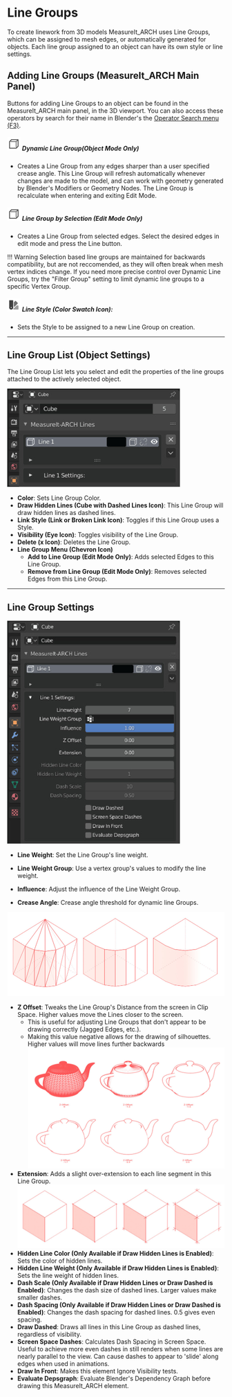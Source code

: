 
# Line Groups

To create linework from 3D models MeasureIt_ARCH uses Line Groups, which can be assigned to mesh edges, or automatically generated for objects. Each line group assigned to an object can have its own style or line settings.

## Adding Line Groups (MeasureIt_ARCH Main Panel)

Buttons for adding Line Groups to an object can be found in the MeasureIt_ARCH main panel, in the 3D viewport. You can also access these operators by search for their name in Blender's the [Operator Search menu (F3)](https://docs.blender.org/manual/en/2.82/interface/controls/templates/operator_search.html).

##### ![image](../icons/bi__line.png) Dynamic Line Group(Object Mode Only)

* Creates a Line Group from any edges sharper than a user specified crease angle. This Line Group will refresh automatically whenever changes are made to the model, and can work with geometry generated by Blender's Modifiers or Geometry Nodes. The Line Group is recalculate when entering and exiting Edit Mode. 



##### ![image](../icons/bi__line.png) Line Group by Selection (Edit Mode Only)

- Creates a Line Group from selected edges. Select the desired edges in edit mode and press the Line button.

!!! Warning
    Selection based line groups are maintained for backwards compatibility, but are not reccomended, as they will often break when mesh vertex indices change. If you need more precise control over Dynamic Line Groups, try the "Filter Group" setting to limit dynamic line groups to a specific Vertex Group. 



##### ![image](../icons/bi__styles.png) Line Style (Color Swatch Icon):
  * Sets the Style to be assigned to a new Line Group on creation.

---

## Line Group List (Object Settings)

The Line Group List lets you select and edit the properties of the line groups attached to the actively selected object.

![image](images/ui-linegroups.jpg)

 * __Color__: Sets Line Group Color.
 * __Draw Hidden Lines (Cube with Dashed Lines Icon)__: This Line Group will draw hidden lines as dashed lines.
 * __Link Style (Link or Broken Link Icon)__: Toggles if this Line Group uses a Style.
 * __Visibility (Eye Icon)__: Toggles visibility of the Line Group.
 * __Delete (x Icon)__: Deletes the Line Group.
 * __Line Group Menu (Chevron Icon)__
   * __Add to Line Group (Edit Mode Only)__: Adds selected Edges to this Line Group.
   * __Remove from Line Group (Edit Mode Only)__: Removes selected Edges from this Line Group.

---

## Line Group Settings

![image](images/ui-linegroups-settings.jpg)

 * __Line Weight__: Set the Line Group's line weight.
 * __Line Weight Group__: Use a vertex group's values to modify the line weight.
 * __Influence__: Adjust the influence of the Line Weight Group.

 * __Crease Angle__: Crease angle threshold for dynamic line Groups.

  ![image](images/ui-line-crease.jpg)

 * __Z Offset__: Tweaks the Line Group's Distance from the screen in Clip Space. Higher values move the Lines closer to the screen.
   * This is useful for adjusting Line Groups that don't appear to be drawing correctly (Jagged Edges, etc.).
   * Making this value negative allows for the drawing of silhouettes. Higher values will move lines further backwards ![image](images/ui-z-offset.jpg)
 * __Extension__: Adds a slight over-extension to each line segment in this Line Group. ![image](images/ui-extension.jpg)
 * __Hidden Line Color (Only Available if Draw Hidden Lines is Enabled)__: Sets the color of hidden lines.
 * __Hidden Line Weight (Only Available if Draw Hidden Lines is Enabled)__: Sets the line weight of hidden lines.
 * __Dash Scale (Only Available if Draw Hidden Lines or Draw Dashed is Enabled)__: Changes the dash size of dashed lines. Larger values make smaller dashes.
 * __Dash Spacing (Only Available if Draw Hidden Lines or Draw Dashed is Enabled)__: Changes the dash spacing for dashed lines. 0.5 gives even spacing.
 * __Draw Dashed__: Draws all lines in this Line Group as dashed lines, regardless of visibility.
 * __Screen Space Dashes__: Calculates Dash Spacing in Screen Space. Useful to achieve more even dashes in still renders when some lines are nearly parallel to the view. Can cause dashes to appear to 'slide' along edges when used in animations.
 * __Draw In Front__: Makes this element Ignore Visibility tests.
 * __Evaluate Depsgraph__: Evaluate Blender's Dependency Graph before drawing this MeasureIt_ARCH element.